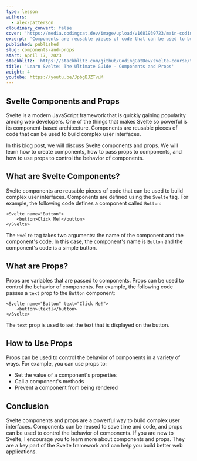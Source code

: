```yaml
---
type: lesson
authors:
  - alex-patterson
cloudinary_convert: false
cover: 'https://media.codingcat.dev/image/upload/v1681939723/main-codingcatdev-photo/courses/svelte/components-and-props.png'
excerpt: 'Components are reusable pieces of code that can be used to build complex user interfaces, props pass data within those components'
published: published
slug: components-and-props
start: April 17, 2023
stackblitz: 'https://stackblitz.com/github/CodingCatDev/svelte-course/tree/04-components-and-props?embed=1&file=apps/svelte-site/src/routes/%2Bpage.svelte'
title: 'Learn Svelte: The Ultimate Guide - Components and Props'
weight: 4
youtube: https://youtu.be/JpbgBJZTvuM
---
```


## Svelte Components and Props

Svelte is a modern JavaScript framework that is quickly gaining popularity among web developers. One of the things that makes Svelte so powerful is its component-based architecture. Components are reusable pieces of code that can be used to build complex user interfaces.

In this blog post, we will discuss Svelte components and props. We will learn how to create components, how to pass props to components, and how to use props to control the behavior of components.

## What are Svelte Components?

Svelte components are reusable pieces of code that can be used to build complex user interfaces. Components are defined using the `Svelte` tag. For example, the following code defines a component called `Button`:

```svelte
<Svelte name="Button">
	<button>Click Me!</button>
</Svelte>
```

The `Svelte` tag takes two arguments: the name of the component and the component's code. In this case, the component's name is `Button` and the component's code is a simple button.

## What are Props?

Props are variables that are passed to components. Props can be used to control the behavior of components. For example, the following code passes a `text` prop to the `Button` component:

```svelte
<Svelte name="Button" text="Click Me!">
	<button>{text}</button>
</Svelte>
```

The `text` prop is used to set the text that is displayed on the button.

## How to Use Props

Props can be used to control the behavior of components in a variety of ways. For example, you can use props to:

- Set the value of a component's properties
- Call a component's methods
- Prevent a component from being rendered

## Conclusion

Svelte components and props are a powerful way to build complex user interfaces. Components can be reused to save time and code, and props can be used to control the behavior of components. If you are new to Svelte, I encourage you to learn more about components and props. They are a key part of the Svelte framework and can help you build better web applications.
